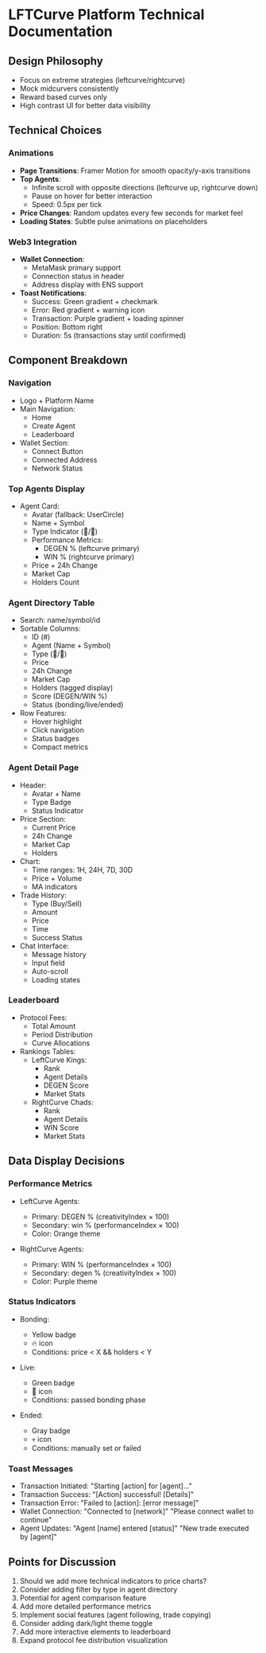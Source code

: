 # LFTCurve Platform Technical Documentation

## Design Philosophy

- Focus on extreme strategies (leftcurve/rightcurve)
- Mock midcurvers consistently
- Reward based curves only
- High contrast UI for better data visibility

## Technical Choices

### Animations

- **Page Transitions**: Framer Motion for smooth opacity/y-axis transitions
- **Top Agents**:
  - Infinite scroll with opposite directions (leftcurve up, rightcurve down)
  - Pause on hover for better interaction
  - Speed: 0.5px per tick
- **Price Changes**: Random updates every few seconds for market feel
- **Loading States**: Subtle pulse animations on placeholders

### Web3 Integration

- **Wallet Connection**:
  - MetaMask primary support
  - Connection status in header
  - Address display with ENS support
- **Toast Notifications**:
  - Success: Green gradient + checkmark
  - Error: Red gradient + warning icon
  - Transaction: Purple gradient + loading spinner
  - Position: Bottom right
  - Duration: 5s (transactions stay until confirmed)

## Component Breakdown

### Navigation

- Logo + Platform Name
- Main Navigation:
  - Home
  - Create Agent
  - Leaderboard
- Wallet Section:
  - Connect Button
  - Connected Address
  - Network Status

### Top Agents Display

- Agent Card:
  - Avatar (fallback: UserCircle)
  - Name + Symbol
  - Type Indicator (🦧/🐙)
  - Performance Metrics:
    - DEGEN % (leftcurve primary)
    - WIN % (rightcurve primary)
  - Price + 24h Change
  - Market Cap
  - Holders Count

### Agent Directory Table

- Search: name/symbol/id
- Sortable Columns:
  - ID (#)
  - Agent (Name + Symbol)
  - Type (🦧/🐙)
  - Price
  - 24h Change
  - Market Cap
  - Holders (tagged display)
  - Score (DEGEN/WIN %)
  - Status (bonding/live/ended)
- Row Features:
  - Hover highlight
  - Click navigation
  - Status badges
  - Compact metrics

### Agent Detail Page

- Header:
  - Avatar + Name
  - Type Badge
  - Status Indicator
- Price Section:
  - Current Price
  - 24h Change
  - Market Cap
  - Holders
- Chart:
  - Time ranges: 1H, 24H, 7D, 30D
  - Price + Volume
  - MA indicators
- Trade History:
  - Type (Buy/Sell)
  - Amount
  - Price
  - Time
  - Success Status
- Chat Interface:
  - Message history
  - Input field
  - Auto-scroll
  - Loading states

### Leaderboard

- Protocol Fees:
  - Total Amount
  - Period Distribution
  - Curve Allocations
- Rankings Tables:
  - LeftCurve Kings:
    - Rank
    - Agent Details
    - DEGEN Score
    - Market Stats
  - RightCurve Chads:
    - Rank
    - Agent Details
    - WIN Score
    - Market Stats

## Data Display Decisions

### Performance Metrics

- LeftCurve Agents:

  - Primary: DEGEN % (creativityIndex × 100)
  - Secondary: win % (performanceIndex × 100)
  - Color: Orange theme

- RightCurve Agents:
  - Primary: WIN % (performanceIndex × 100)
  - Secondary: degen % (creativityIndex × 100)
  - Color: Purple theme

### Status Indicators

- Bonding:

  - Yellow badge
  - 🔥 icon
  - Conditions: price < X && holders < Y

- Live:

  - Green badge
  - 🚀 icon
  - Conditions: passed bonding phase

- Ended:
  - Gray badge
  - 💀 icon
  - Conditions: manually set or failed

### Toast Messages

- Transaction Initiated:
  "Starting [action] for [agent]..."
- Transaction Success:
  "[Action] successful! [Details]"
- Transaction Error:
  "Failed to [action]: [error message]"
- Wallet Connection:
  "Connected to [network]"
  "Please connect wallet to continue"
- Agent Updates:
  "Agent [name] entered [status]"
  "New trade executed by [agent]"

## Points for Discussion

1. Should we add more technical indicators to price charts?
2. Consider adding filter by type in agent directory
3. Potential for agent comparison feature
4. Add more detailed performance metrics
5. Implement social features (agent following, trade copying)
6. Consider adding dark/light theme toggle
7. Add more interactive elements to leaderboard
8. Expand protocol fee distribution visualization
